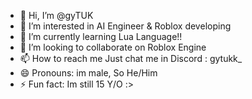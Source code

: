 - 👋 Hi, I’m @gyTUK
- 👀 I’m interested in AI Engineer & Roblox developing
- 🌱 I’m currently learning Lua Language!!
- 💞️ I’m looking to collaborate on Roblox Engine
- 📫 How to reach me Just chat me in Discord : gytukk_
- 😄 Pronouns: im male, So He/Him
- ⚡ Fun fact: Im still 15 Y/O :>

<!---
gyTUK/gyTUK is a ✨ special ✨ repository because its `README.md` (this file) appears on your GitHub profile.
You can click the Preview link to take a look at your changes.
--->
